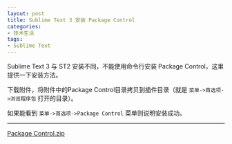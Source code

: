 ```yaml
---
layout: post
title: Sublime Text 3 安装 Package Control
categories:
- 技术生活
tags:
- Sublime Text
---
```


Sublime Text 3 与 ST2 安装不同，不能使用命令行安装 Package Control，这里提供一下安装方法。

下载附件，将附件中的Package Control目录拷贝到插件目录（就是 `菜单->首选项->浏览程序包` 打开的目录）。

如果能看到 `菜单->首选项->Package Control` 菜单则说明安装成功。

***
[Package Control.zip](/uploadfile/201307/f8211372707252.zip)